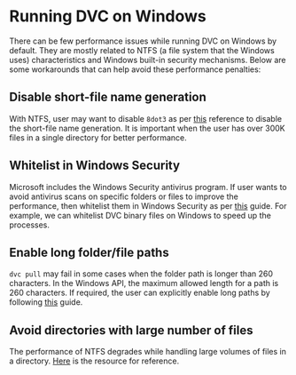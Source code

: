 # Running DVC on Windows

There can be few performance issues while running DVC on Windows by default.
They are mostly related to NTFS (a file system that the Windows uses)
characteristics and Windows built-in security mechanisms. Below are some
workarounds that can help avoid these performance penalties:

## Disable short-file name generation

With NTFS, user may want to disable `8dot3` as per
[this](<https://docs.microsoft.com/en-us/previous-versions/windows/it-pro/windows-server-2003/cc778996(v=ws.10)>)
reference to disable the short-file name generation. It is important when the
user has over 300K files in a single directory for better performance.

## Whitelist in Windows Security

Microsoft includes the Windows Security antivirus program. If user wants to
avoid antivirus scans on specific folders or files to improve the performance,
then whitelist them in Windows Security as per
[this](https://support.microsoft.com/en-in/help/4028485/windows-10-add-an-exclusion-to-windows-security)
guide. For example, we can whitelist DVC binary files on Windows to speed up the
processes.

## Enable long folder/file paths

`dvc pull` may fail in some cases when the folder path is longer than 260
characters. In the Windows API, the maximum allowed length for a path is 260
characters. If required, the user can explicitly enable long paths by following
[this](https://blogs.msdn.microsoft.com/jeremykuhne/2016/07/30/net-4-6-2-and-long-paths-on-windows-10/)
guide.

## Avoid directories with large number of files

The performance of NTFS degrades while handling large volumes of files in a
directory.
[Here](https://stackoverflow.com/questions/197162/ntfs-performance-and-large-volumes-of-files-and-directories)
is the resource for reference.
